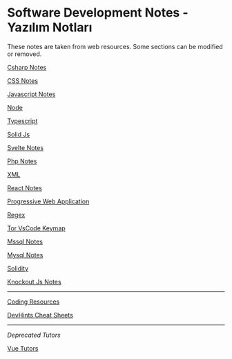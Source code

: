 <h1>Software Development Notes - Yazılım Notları</h1>

These notes are taken from web resources. Some sections can be modified or removed.

[Csharp Notes](./csharp-dotnet/readme.md)

[CSS Notes](./css/README.md)

[Javascript Notes](./javascript/README.md)

[Node](./node/readme.md)

[Typescript](./typescript/readme.md)

[Solid Js](./solidjs/readme.md)

[Svelte Notes](./svelte/readme.md)

[Php Notes](./php/readme.md)

[XML](./xml/readme.md)

[React Notes](./react/README.md)

[Progressive Web Application](./pwa/readme.md)

[Regex](./reg-ex/readme.md)

[Tor VsCode Keymap](./editors/editor-keymap-vsc-tor1.md)

[Mssql Notes](./mssql/readme.md)

[Mysql Notes](./mysql/readme.md)

[Solidity](./blockchain/readme.md)

[Knockout Js Notes](./knockout/readme.md)

---

[Coding Resources](./mix/coding-resources.md)

[DevHints Cheat Sheets](https://devhints.io/)

---

*Deprecated Tutors*

[Vue Tutors](./vue/README.md)




